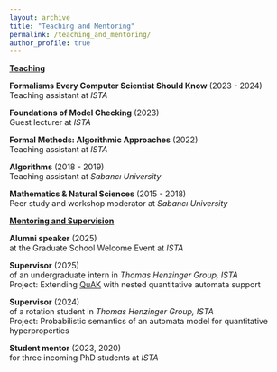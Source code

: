 ```yaml
---
layout: archive
title: "Teaching and Mentoring"
permalink: /teaching_and_mentoring/
author_profile: true
---
```


**<u>Teaching</u>**

**Formalisms Every Computer Scientist Should Know** (2023 - 2024)\
Teaching assistant at *ISTA*

**Foundations of Model Checking** (2023)\
Guest lecturer at *ISTA*

**Formal Methods: Algorithmic Approaches** (2022)\
Teaching assistant at *ISTA*

**Algorithms** (2018 - 2019)\
Teaching assistant at *Sabancı University*

**Mathematics & Natural Sciences** (2015 - 2018)\
Peer study and workshop moderator at *Sabancı University*

**<u>Mentoring and Supervision</u>**

**Alumni speaker** (2025)\
at the Graduate School Welcome Event at *ISTA*

**Supervisor** (2025)\
of an undergraduate intern in *Thomas Henzinger Group, ISTA*\
Project: Extending [QuAK](https://github.com/ista-vamos/QuAK) with nested quantitative automata support

**Supervisor** (2024)\
of a rotation student in *Thomas Henzinger Group, ISTA*\
Project: Probabilistic semantics of an automata model for quantitative hyperproperties

**Student mentor** (2023, 2020)\
for three incoming PhD students at *ISTA*